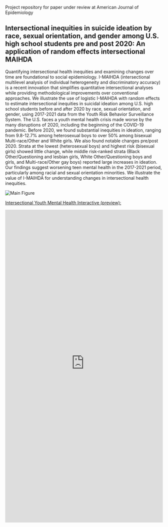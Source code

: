 Project repository for paper under review at American Journal of Epidemiology

## Intersectional inequities in suicide ideation by race, sexual orientation, and gender among U.S. high school students pre and post 2020: An application of random effects intersectional MAIHDA

Quantifying intersectional health inequities and examining changes over time are foundational to social epidemiology. I-MAIHDA (intersectional multilevel analysis of individual heterogeneity and discriminatory accuracy) is a recent innovation that simplifies quantitative intersectional analyses while providing methodological improvements over conventional approaches. We illustrate the use of logistic I-MAIHDA with random effects to estimate intersectional inequities in suicidal ideation among U.S. high school students before and after 2020 by race, sexual orientation, and gender, using 2017-2021 data from the Youth Risk Behavior Surveillance System. The U.S. faces a youth mental health crisis made worse by the many disruptions of 2020, including the beginning of the COVID-19 pandemic. Before 2020, we found substantial inequities in ideation, ranging from 9.8-12.7% among heterosexual boys to over 50% among bisexual Multi-race/Other and White girls. We also found notable changes pre/post 2020. Strata at the lowest (heterosexual boys) and highest risk (bisexual girls) showed little change, while middle risk-ranked strata (Black Other/Questioning and lesbian girls, White Other/Questioning  boys and girls, and Multi-race/Other gay boys) reported large increases in ideation. Our findings suggest worsening teen mental health in the 2017-2021 period, particularly among racial and sexual orientation minorities. We illustrate the value of I-MAIHDA for understanding changes in intersectional health inequities.

![Main Figure](https://github.com/JunaidMerchant/MAIHDA_YRBSS/blob/main/Figure2_colorcodedY.png)


[Intersectional Youth Mental Health Interactive (preview):](https://junaidmerchant.shinyapps.io/YRBSS_MAIHDA/)

<iframe id="example1" src="https://junaidmerchant.shinyapps.io/YRBSS_MAIHDA/"
style="border: non; width: 100%; height: 1000px"
frameborder="0">
</iframe>
